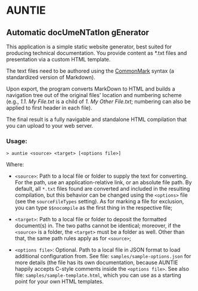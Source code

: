 # AUNTIE
## Automatic docUmeNTatIon gEnerator

This application is a simple static website generator, best suited for producing
technical documentation. You provide content as *.txt files and presentation via
a custom HTML template.

The text files need to be authored using the [CommonMark](https://commonmark.org)
syntax (a standardized version of Markdown).

Upon export, the program converts MarkDown to HTML and builds a navigation tree
out of the original files' location and numbering scheme (e.g., *1.1. My File.txt*
is a child of *1. My Other File.txt*; numbering can also be applied to first header
in each file).

The final result is a fully navigable and standalone HTML compilation that you can
upload to your web server.

### Usage:
````
> auntie <source> <target> [<options file>]
````

Where:
- `<source>`: Path to a local file or folder to supply the text for converting. For
the path, use an application-relative link, or an absolute file path. By default,
all `*.txt` files found are converted and included in the resulting compilation,
but this behavior can be changed using the `<options>` file (see the
`sourceFileTypes` setting). As for marking a file for exclusion, you can type
`$$nocompile` as the first thing in the respective file;

- `<target>`: Path to a local file or folder to deposit the formatted document(s)
in. The two paths cannot be identical; moreover, if the `<source>` is a folder, the
`<target>` must be a folder as well. Other than that, the same path rules apply as
for `<source>`;

- `<options file>`: Optional. Path to a local file in JSON format to load
additional configuration from. See file: `samples/sample-options.json` for more
details (the file has its own documentation, because AUNTIE happily accepts
C-style comments inside the `<options file>`. See also file:
`samples/sample-template.html`, which you can use as a starting point for your
own HTML templates.
